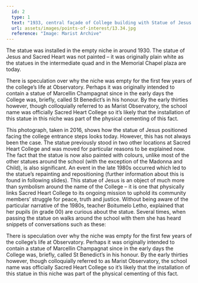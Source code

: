 ```yaml
---
  id: 2
  type: 1
  text: "1933, central façade of College building with Statue of Jesus and Sacred Heart in the top niche."
  url: assets/images/points-of-interest/13.34.jpg
  reference: "Image: Marist Archive"
---
```

The statue was installed in the empty niche in around 1930\. The statue of Jesus and Sacred Heart was not painted – it was originally plain white as the statues in the intermediate quad and in the Memorial Chapel plaza are today.

There is speculation over why the niche was empty for the first few years of the college’s life at Observatory. Perhaps it was originally intended to contain a statue of Marcellin Champagnat since in the early days the College was, briefly, called St Benedict’s in his honour. By the early thirties however, though colloquially referred to as Marist Observatory, the school name was officially Sacred Heart College so it’s likely that the installation of this statue in this niche was part of the physical cementing of this fact.

This photograph, taken in 2016, shows how the statue of Jesus positioned facing the college entrance steps looks today. However, this has not always been the case. The statue previously stood in two other locations at Sacred Heart College and was moved for particular reasons to be explained now. The fact that the statue is now also painted with colours, unlike most of the other statues around the school (with the exception of the Madonna and Child), is also significant. An event in the late 1980s occurred which led to the statue’s repainting and repositioning (further information about this is found in following slides). This statue of Jesus is an object of much more than symbolism around the name of the College – it is one that physically links Sacred Heart College to its ongoing mission to uphold its community members’ struggle for peace, truth and justice. Without being aware of the particular narrative of the 1980s, teacher Boitumelo Letho, explained that her pupils (in grade 00) are curious about the statue. Several times, when passing the statue on walks around the school with them she has heard snippets of conversations such as these:

There is speculation over why the niche was empty for the first few years of the college’s life at Observatory. Perhaps it was originally intended to contain a statue of Marcellin Champagnat since in the early days the College was, briefly, called St Benedict’s in his honour. By the early thirties however, though colloquially referred to as Marist Observatory, the school name was officially Sacred Heart College so it’s likely that the installation of this statue in this niche was part of the physical cementing of this fact.
        